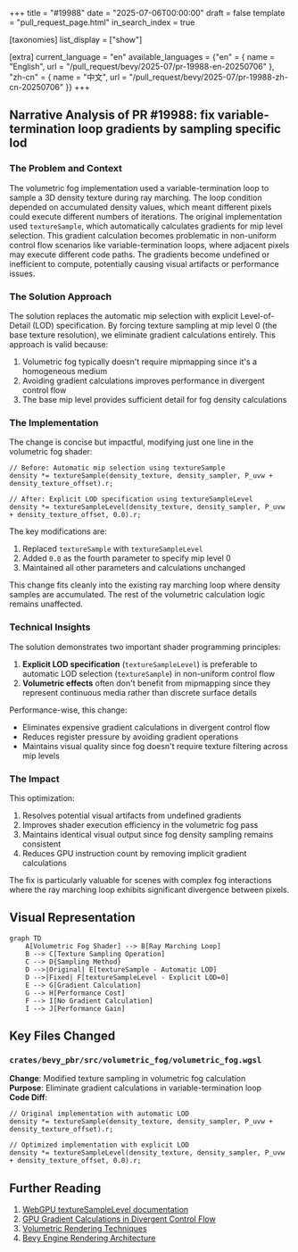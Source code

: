 +++
title = "#19988"
date = "2025-07-06T00:00:00"
draft = false
template = "pull_request_page.html"
in_search_index = true

[taxonomies]
list_display = ["show"]

[extra]
current_language = "en"
available_languages = {"en" = { name = "English", url = "/pull_request/bevy/2025-07/pr-19988-en-20250706" }, "zh-cn" = { name = "中文", url = "/pull_request/bevy/2025-07/pr-19988-zh-cn-20250706" }}
+++

## Narrative Analysis of PR #19988: fix variable-termination loop gradients by sampling specific lod

### The Problem and Context
The volumetric fog implementation used a variable-termination loop to sample a 3D density texture during ray marching. The loop condition depended on accumulated density values, which meant different pixels could execute different numbers of iterations. The original implementation used `textureSample`, which automatically calculates gradients for mip level selection. This gradient calculation becomes problematic in non-uniform control flow scenarios like variable-termination loops, where adjacent pixels may execute different code paths. The gradients become undefined or inefficient to compute, potentially causing visual artifacts or performance issues.

### The Solution Approach
The solution replaces the automatic mip selection with explicit Level-of-Detail (LOD) specification. By forcing texture sampling at mip level 0 (the base texture resolution), we eliminate gradient calculations entirely. This approach is valid because:
1. Volumetric fog typically doesn't require mipmapping since it's a homogeneous medium
2. Avoiding gradient calculations improves performance in divergent control flow
3. The base mip level provides sufficient detail for fog density calculations

### The Implementation
The change is concise but impactful, modifying just one line in the volumetric fog shader:

```wgsl
// Before: Automatic mip selection using textureSample
density *= textureSample(density_texture, density_sampler, P_uvw + density_texture_offset).r;

// After: Explicit LOD specification using textureSampleLevel
density *= textureSampleLevel(density_texture, density_sampler, P_uvw + density_texture_offset, 0.0).r;
```

The key modifications are:
1. Replaced `textureSample` with `textureSampleLevel`
2. Added `0.0` as the fourth parameter to specify mip level 0
3. Maintained all other parameters and calculations unchanged

This change fits cleanly into the existing ray marching loop where density samples are accumulated. The rest of the volumetric calculation logic remains unaffected.

### Technical Insights
The solution demonstrates two important shader programming principles:
1. **Explicit LOD specification** (`textureSampleLevel`) is preferable to automatic LOD selection (`textureSample`) in non-uniform control flow
2. **Volumetric effects** often don't benefit from mipmapping since they represent continuous media rather than discrete surface details

Performance-wise, this change:
- Eliminates expensive gradient calculations in divergent control flow
- Reduces register pressure by avoiding gradient operations
- Maintains visual quality since fog doesn't require texture filtering across mip levels

### The Impact
This optimization:
1. Resolves potential visual artifacts from undefined gradients
2. Improves shader execution efficiency in the volumetric fog pass
3. Maintains identical visual output since fog density sampling remains consistent
4. Reduces GPU instruction count by removing implicit gradient calculations

The fix is particularly valuable for scenes with complex fog interactions where the ray marching loop exhibits significant divergence between pixels.

## Visual Representation

```mermaid
graph TD
    A[Volumetric Fog Shader] --> B[Ray Marching Loop]
    B --> C[Texture Sampling Operation]
    C --> D{Sampling Method}
    D -->|Original| E[textureSample - Automatic LOD]
    D -->|Fixed| F[textureSampleLevel - Explicit LOD=0]
    E --> G[Gradient Calculation]
    G --> H[Performance Cost]
    F --> I[No Gradient Calculation]
    I --> J[Performance Gain]
```

## Key Files Changed

### `crates/bevy_pbr/src/volumetric_fog/volumetric_fog.wgsl`
**Change**: Modified texture sampling in volumetric fog calculation  
**Purpose**: Eliminate gradient calculations in variable-termination loop  
**Code Diff**:
```wgsl
// Original implementation with automatic LOD
density *= textureSample(density_texture, density_sampler, P_uvw + density_texture_offset).r;

// Optimized implementation with explicit LOD
density *= textureSampleLevel(density_texture, density_sampler, P_uvw + density_texture_offset, 0.0).r;
```

## Further Reading
1. [WebGPU textureSampleLevel documentation](https://gpuweb.github.io/gpuweb/wgsl/#texturesamplelevel)
2. [GPU Gradient Calculations in Divergent Control Flow](https://www.joshbarczak.com/blog/?p=667)
3. [Volumetric Rendering Techniques](https://developer.nvidia.com/gpugems/gpugems2/part-ii-shading-lighting-and-shadows/chapter-13-volumetric-shadowing)
4. [Bevy Engine Rendering Architecture](https://bevyengine.org/learn/book/features/rendering/)
